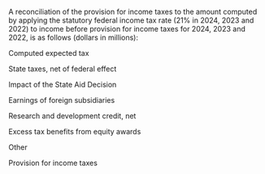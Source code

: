 A reconciliation of the provision for income taxes to the amount computed by applying the statutory federal income tax rate (21%
in 2024, 2023 and 2022) to income before provision for income taxes for 2024, 2023 and 2022, is as follows (dollars in millions):

Computed expected tax

State taxes, net of federal effect

Impact of the State Aid Decision

Earnings of foreign subsidiaries

Research and development credit, net

Excess tax benefits from equity awards

Other

Provision for income taxes